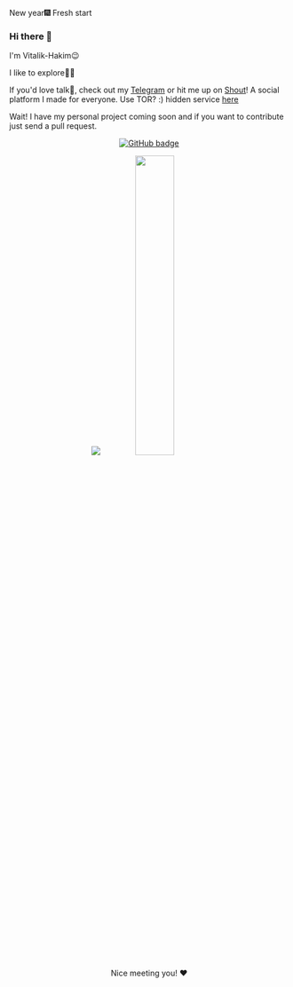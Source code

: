 
New year🎆
Fresh start
### Hi there 👋
I'm Vitalik-Hakim😉

I like to explore👨‍💻 

If you'd love talk🙂, check out my [Telegram](https://t.me/hakim_starboy) or hit me up on [Shout](https://shout.tribe.so/user/sharkest)! A social platform I made for everyone. Use TOR? :) hidden service [here](http://y2xy32z4c7kpbc6rnra5vhmwtqaqb4vo2tf7q2sep5cvxb5nnkwqoqd.onion/)

Wait! I have my personal project coming soon and if you want to contribute just send a pull request.

<p align="center">
  <a href="https://github.com/Vitalik-Hakim?tab=followers">
    <img src="https://img.shields.io/github/followers/Vitalik-hakim?label=Followers&logo=GitHub&style=for-the-badge" alt="GitHub badge" />
  </a>
<p align="center">
  <img src="https://github-readme-stats.vercel.app/api?username=vitalik-hakim&show_icons=true&theme=tokyonight&line_height=52&count_private=true" />
  <img width="37.2%" src="https://github-readme-stats.vercel.app/api/top-langs/?username=vitalik-hakim&count_private=true&theme=tokyonight&line_height=52">
</p>

<p align="center">Nice meeting you! ❤️</p>
